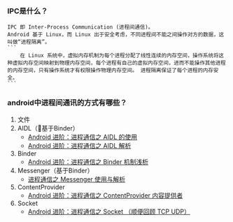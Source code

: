 ### IPC是什么？
    IPC 即 Inter-Process Communication (进程间通信)。
    Android 基于 Linux，而 Linux 出于安全考虑，不同进程间不能之间操作对方的数据，这叫做“进程隔离”。
    ```
        在 Linux 系统中，虚拟内存机制为每个进程分配了线性连续的内存空间，操作系统将这种虚拟内存空间映射到物理内存空间，每个进程有自己的虚拟内存空间，进而不能操作其他进程的内存空间，只有操作系统才有权限操作物理内存空间。 进程隔离保证了每个进程的内存安全。
    ```
### android中进程间通讯的方式有哪些？
1. 文件
2. AIDL（基于Binder）
    - [Android 进阶：进程通信之 AIDL 的使用 ](https://blog.csdn.net/u011240877/article/details/72765136)
    - [Android 进阶：进程通信之 AIDL 解析](https://blog.csdn.net/u011240877/article/details/72825706)
3. Binder
    - [Android 进阶：进程通信之 Binder 机制浅析](https://blog.csdn.net/u011240877/article/details/72801425)
4. Messenger（基于Binder）
    - [进程通信之 Messenger 使用与解析](https://blog.csdn.net/u011240877/article/details/72836178)
5. ContentProvider
    - [Android 进阶：进程通信之 ContentProvider 内容提供者](https://blog.csdn.net/u011240877/article/details/72848608)
6. Socket
    - [Android 进阶：进程通信之 Socket （顺便回顾 TCP UDP）](https://blog.csdn.net/u011240877/article/details/72860483)
